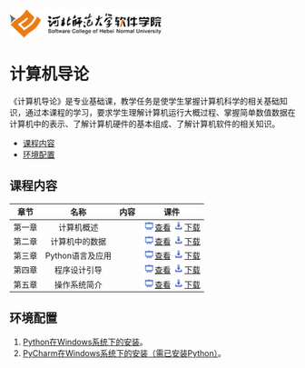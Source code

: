 <img src="./image/logo.png" height="50" /> 

# 计算机导论 


《计算机导论》是专业基础课，教学任务是使学生掌握计算机科学的相关基础知识，通过本课程的学习，要求学生理解计算机运行大概过程、掌握简单数值数据在计算机中的表示、了解计算机硬件的基本组成、了解计算机软件的相关知识。

- [课程内容](#课程内容)
- [环境配置](#环境配置)

## 课程内容

| 章节 | 名称 | 内容 | 课件 |
|:---:|:---:|:---:|:---:|
| 第一章 | 计算机概述 || [<img src="./image/presentation.png" height="15" />查看](./materials/pdf/ch01/ch01.pdf) [<img src="./image/download.png" height="15" />下载](./materials/slides/ch01.pptx) |
| 第二章 | 计算机中的数据 || [<img src="./image/presentation.png" height="15" />查看](./materials/pdf/ch02/ch02.pdf) [<img src="./image/download.png" height="15" />下载](./materials/slides/ch02.pptx) |
| 第三章 | Python语言及应用 || [<img src="./image/presentation.png" height="15" />查看](./materials/pdf/ch03/ch03.pdf) [<img src="./image/download.png" height="15" />下载](./materials/slides/ch03.pptx) |
| 第四章 | 程序设计引导 || [<img src="./image/presentation.png" height="15" />查看](./materials/pdf/ch04/ch04.pdf) [<img src="./image/download.png" height="15" />下载](./materials/slides/ch04.pptx) |
| 第五章 | 操作系统简介 || [<img src="./image/presentation.png" height="15" />查看](./materials/pdf/ch05/ch05.pdf) [<img src="./image/download.png" height="15" />下载](./materials/slides/ch05.pptx) |

## 环境配置


1. [Python在Windows系统下的安装](./materials/exper/install-python)。
2. [PyCharm在Windows系统下的安装（需已安装Python）](./materials/exper/install-pycharm)。
